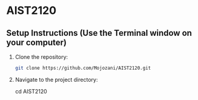 # AIST2120

## Setup Instructions (Use the Terminal window on your computer)
1. Clone the repository:
   ```bash
   git clone https://github.com/Mojozani/AIST2120.git


1. Navigate to the project directory:

   cd AIST2120
